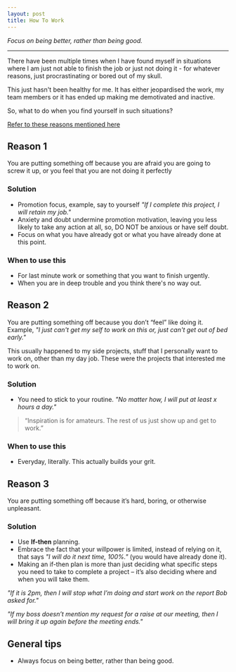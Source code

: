 ```yaml
---
layout: post
title: How To Work
---
```


_Focus on being better, rather than being good._

-----
<!--more-->

There have been multiple times when I have found myself in situations where I am just not able to finish the job or just not doing it - for whatever reasons, just procrastinating or bored out of my skull.

This just hasn't been healthy for me. It has either jeopardised the work, my team members or it has ended up making me demotivated and inactive.

So, what to do when you find yourself in such situations?

[Refer to these reasons mentioned here](https://hbr.org/2014/02/how-to-make-yourself-work-when-you-just-dont-want-to)



## Reason 1

You are putting something off because you are afraid you are going to screw it up, or you feel that you are not doing it perfectly

### Solution

- Promotion focus, example, say to yourself _"If I complete this project, I will retain my job."_
- Anxiety and doubt undermine promotion motivation, leaving you less likely to take any action at all, so, DO NOT be anxious or have self doubt.
- Focus on what you have already got or what you have already done at this point.


### When to use this 

- For last minute work or something that you want to finish urgently.
- When you are in deep trouble and you think there's no way out.



## Reason 2

You are putting something off because you don’t “feel” like doing it. Example, _"I just can't get my self to work on this or, just can't get out of bed early."_

This usually happened to my side projects, stuff that I personally want to work on, other than my day job. These were the projects that interested me to work on.

### Solution

- You need to stick to your routine. _"No matter how, I will put at least x hours a day."_


> “Inspiration is for amateurs.  The rest of us just show up and get to work.”

### When to use this

- Everyday, literally. This actually builds your grit.




## Reason 3

You are putting something off because it’s hard, boring, or otherwise unpleasant.


### Solution

- Use **If-then** planning.
- Embrace the fact that your willpower is limited, instead of relying on it, that says _"I will do it next time, 100%."_ (you would have already done it).
- Making an if-then plan is more than just deciding what specific steps you need to take to complete a project – it’s also deciding where and when you will take them.

_"If it is 2pm, then I will stop what I’m doing and start work on the report Bob asked for."_

_"If my boss doesn’t mention my request for a raise at our meeting, then I will bring it up again before the meeting ends."_


## General tips

- Always focus on being better, rather than being good.















